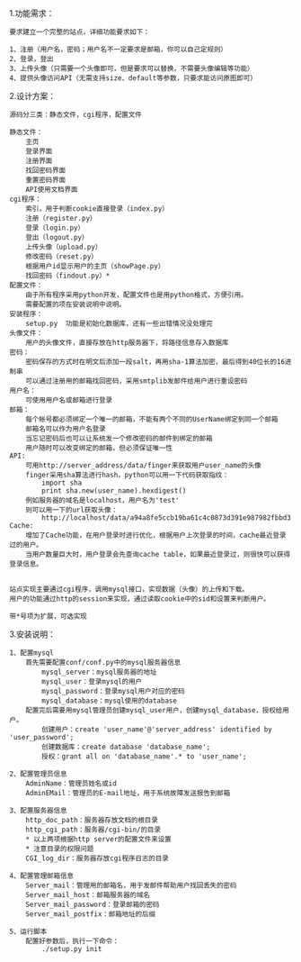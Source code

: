 1.功能需求：

    要求建立一个完整的站点，详细功能要求如下：

    1、注册（用户名，密码；用户名不一定要求是邮箱，你可以自己定规则）
    2、登录，登出
    3、上传头像（只需要一个头像即可，但是要求可以替换，不需要头像编辑等功能）
    4、提供头像访问API（无需支持size、default等参数，只要求能访问原图即可）

2.设计方案：

    源码分三类：静态文件，cgi程序，配置文件

    静态文件：
        主页
        登录界面
        注册界面
        找回密码界面
        重置密码界面
        API使用文档界面
    cgi程序：
        索引，用于判断cookie直接登录（index.py）
        注册（register.py）
        登录（login.py）
        登出（logout.py）
        上传头像（upload.py）
        修改密码（reset.py）
        根据用户id显示用户的主页（showPage.py）
        找回密码（findout.py）*
    配置文件：
        由于所有程序采用python开发，配置文件也是用python格式，方便引用。
        需要配置的项在安装说明中说明。
    安装程序：
        setup.py  功能是初始化数据库，还有一些出错情况没处理完
    头像文件：
        用户的头像文件，直接存放在http服务器下，将路径信息存入数据库
    密码：
        密码保存的方式时在明文后添加一段salt，再用sha-1算法加密，最后得到40位长的16进制串
        可以通过注册用的邮箱找回密码，采用smtplib发邮件给用户进行重设密码
    用户名：
        可使用用户名或邮箱进行登录
    邮箱：
        每个帐号都必须绑定一个唯一的邮箱，不能有两个不同的UserName绑定到同一个邮箱
        邮箱名可以作为用户名登录
        当忘记密码后也可以让系统发一个修改密码的邮件到绑定的邮箱
        用户随时可以改变绑定的邮箱，但必须保证唯一性
    API:
        可用http://server_address/data/finger来获取用户user_name的头像
        finger采用sha算法进行hash，python可以用一下代码获取指纹：
            import sha
            print sha.new(user_name).hexdigest()
        例如服务器的域名是localhost，用户名为'test'
        则可以用一下的url获取头像：
            http://localhost/data/a94a8fe5ccb19ba61c4c0873d391e987982fbbd3
    Cache:
        增加了Cache功能，在用户登录时进行优化，根据用户上次登录的时间，cache最近登录过的用户。
        当用户数量巨大时，用户登录会先查询cache table，如果最近登录过，则很快可以获得登录信息。


    站点实现主要通过cgi程序，调用mysql接口，实现数据（头像）的上传和下载。
    用户的功能通过http的session来实现，通过读取cookie中的sid和设置来判断用户。

    带*号项为扩展，可选实现

3.安装说明：

    1、配置mysql
        首先需要配置conf/conf.py中的mysql服务器信息
            mysql_server：mysql服务器的地址
            mysql_user：登录mysql的用户
            mysql_password：登录mysql用户对应的密码
            mysql_database：mysql使用的database
        配置完后需要用mysql管理员创建mysql_user用户，创建mysql_database，授权给用户。
            创建用户：create 'user_name'@'server_address' identified by 'user_password';
            创建数据库：create database 'database_name';
            授权：grant all on 'database_name'.* to 'user_name';

    2、配置管理员信息
        AdminName：管理员姓名或id
        AdminEMail：管理员的E-mail地址，用于系统故障发送报告到邮箱

    3、配置服务器信息
        http_doc_path：服务器存放文档的根目录
        http_cgi_path：服务器/cgi-bin/的目录
        * 以上两项根据http server的配置文件来设置
        * 注意目录的权限问题
        CGI_log_dir：服务器存放cgi程序日志的目录

    4、配置管理邮箱信息
        Server_mail：管理用的邮箱名，用于发邮件帮助用户找回丢失的密码
        Server_mail_host：邮箱服务器的域名
        Server_mail_password：登录邮箱的密码
        Server_mail_postfix：邮箱地址的后缀

    5、运行脚本
        配置好参数后，执行一下命令：
            ./setup.py init


